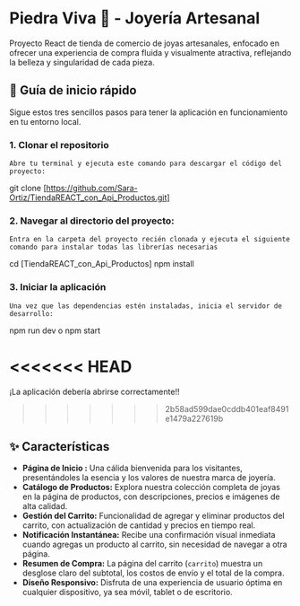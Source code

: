 #  Piedra Viva 🌙 - Joyería Artesanal

Proyecto React de tienda de comercio de joyas artesanales, enfocado en ofrecer una experiencia de compra fluida y visualmente atractiva, reflejando la belleza y singularidad de cada pieza.


## 🚀 Guía de inicio rápido

Sigue estos tres sencillos pasos para tener la aplicación en funcionamiento en tu entorno local.

### 1. Clonar el repositorio
    Abre tu terminal y ejecuta este comando para descargar el código del proyecto:

git clone [https://github.com/Sara-Ortiz/TiendaREACT_con_Api_Productos.git]


### 2. Navegar al directorio del proyecto:
    Entra en la carpeta del proyecto recién clonada y ejecuta el siguiente comando para instalar todas las librerías necesarias

cd [TiendaREACT_con_Api_Productos]
npm install


### 3. Iniciar la aplicación
    Una vez que las dependencias estén instaladas, inicia el servidor de desarrollo:
npm run dev
o
npm start


<<<<<<< HEAD
=======
¡La aplicación debería abrirse correctamente!!

>>>>>>> 2b58ad599dae0cddb401eaf8491e1479a227619b



## ✨ Características

* **Página de Inicio :** Una cálida bienvenida para los visitantes, presentándoles la esencia y los valores de nuestra marca de joyería.
* **Catálogo de Productos:** Explora nuestra colección completa de joyas en la página de productos, con descripciones, precios e imágenes de alta calidad.
* **Gestión del Carrito:** Funcionalidad de agregar y eliminar productos del carrito, con actualización de cantidad y precios en tiempo real.
* **Notificación Instantánea:** Recibe una confirmación visual inmediata cuando agregas un producto al carrito, sin necesidad de navegar a otra página.
* **Resumen de Compra:** La página del carrito (`carrito`) muestra un desglose claro del subtotal, los costos de envío y el total de la compra.
* **Diseño Responsivo:** Disfruta de una experiencia de usuario óptima en cualquier dispositivo, ya sea móvil, tablet o de escritorio.


